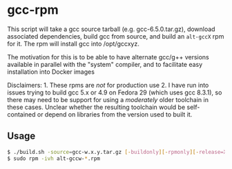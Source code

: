 # gcc-rpm

This script will take a gcc source tarball (e.g. gcc-6.5.0.tar.gz),
download associated dependencies, build gcc from source, and build an
`alt-gccX` rpm for it.  The rpm will install gcc into /opt/gccxyz.

The motivation for this is to be able to have alternate gcc/g++ versions 
available in parallel with the "system" compiler, and to facilitate easy installation into Docker images

Disclaimers: 
    1. These rpms are *not* for production use
    2. I have run into issues trying to build gcc 5.x or 4.9 on Fedora 29 (which uses gcc 8.3.1), so there may need to be support for using a _moderately_ older toolchain in these cases.  Unclear whether the resulting toolchain would be self-contained or depend on libraries from the version used to built it.

## Usage
```bash
$ ./build.sh -source=gcc-w.x.y.tar.gz [-buildonly][-rpmonly][-release=X]
$ sudo rpm -ivh alt-gccw-*.rpm
```